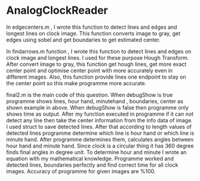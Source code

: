 # AnalogClockReader

In edgecenters.m , I wrote this function to detect lines and edges and longest lines on clock image. This function converts image to gray, get edges using sobel and get boundaries to get estimated center.

In findarrows.m function , I wrote this function to detect lines and edges on clock image and longest lines. I used for these purpose Hough Transform. After convert image to gray, this function get hough lines, get more exact center point and optimise center point with more accurately even in different images. Also, this function provide lines one endpoint to stay on the center point so this make programme more accurate.

final2.m is the main code of this question. When debugShow is true programme shows lines, hour hand, minutehand , boundaries, center as shown example in above. When debugShow is false then programme only shows time as output.
After my function executed in programme if it can not detect any line then take the center information from the info data of image. I used struct to save detected lines. After that according to length values of detected lines programme determine which line is hour hand or  which line is minute hand. After programme determines them, calculates angles between hour hand and minute hand. Since clock is a circular thing it has 360 degree finds final angles in degree unit. To determine hour and minute I wrote an equation with my mathematical knowledge.
Programme worked and detected lines, boundaries perfectly and find correct time for all clock images. Accuracy of programme for given images are %100.
